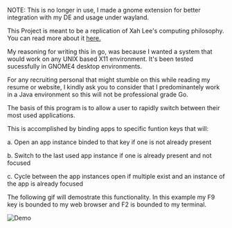 NOTE: This is no longer in use, I made a gnome extension for better integration with my DE and usage under wayland.

This Project is meant to be a replication of Xah Lee's computing philosophy. You can read more about it [here.](http://xahlee.info/linux/why_tiling_window_manager_sucks.html)

My reasoning for writing this in go, was because I wanted a system that would work on any UNIX based X11 environment. 
It's been tested sucessfully in GNOME4 desktop environments.

For any recruiting personal that might stumble on this while reading my resume or website, I kindly ask you to consider that I predominantely work in a Java environment so this will not be professional grade Go.

The basis of this program is to allow a user to rapidly switch between their most used applications. 

This is accomplished by binding apps to specific funtion keys that will:

a. Open an app instance binded to that key if one is not already present 

b. Switch to the last used app instance if one is already present and not focused

c. Cycle between the app instances open if multiple exist and an instance of the app is already focused

The following gif will demostrate this functionality. In this example my F9 key is bounded to my web browser and F2 is bounded to my terminal.

![Demo](gif/xwm-showcase.gif)
